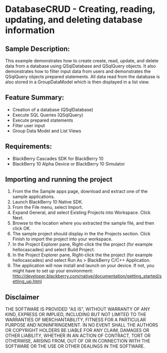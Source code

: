 # DatabaseCRUD - Creating, reading, updating, and deleting database information

## Sample Description:

This example demonstrates how to create create, read, update, and delete data from a database using QSqlDatabase and QSqlQuery objects. It also demonstrates how to filter input data from users and demonstrates the QSqlQuery objects prepared statements. All data read from the database is also stored in a GroupDataModel which is then displayed in a list view.

## Feature Summary:
- Creation of a database (QSqlDatabase)
- Execute SQL Queries (QSqlQuery)
- Execute prepared statements
- Filter user input
- Group Data Model and List Views

## Requirements:

- BlackBerry Cascades SDK for BlackBerry 10
- BlackBerry 10 Alpha Device or BlackBerry 10 Simulator

## Importing and running the project
1. From the the Sample apps page, download and extract one of the sample applications.
2. Launch BlackBerry 10 Native SDK.
3. From the File menu, select Import.
3. Expand General, and select Existing Projects into Workspace. Click Next.
4. Browse to the location where you extracted the sample file, and then click OK.
5. The sample project should display in the the Projects section. 
   Click Finish to import the project into your workspace.
6. In the Project Explorer pane, Right-click the the project (for example hellocascades) 
   and select Build Project.
7. In the Project Explorer pane, Right-click the the project (for example hellocascades) 
   and select Run As > BlackBerry C/C++ Application.
8. The application will now install and launch on your device. If not, you might
   have to set up your environment: 
   http://developer.blackberry.com/native/documentation/getting_started/setting_up.html

## Disclaimer
THE SOFTWARE IS PROVIDED "AS IS", WITHOUT WARRANTY OF ANY KIND, EXPRESS OR IMPLIED, INCLUDING BUT NOT LIMITED TO THE WARRANTIES OF MERCHANTABILITY, FITNESS FOR A PARTICULAR PURPOSE AND NONINFRINGEMENT. IN NO EVENT SHALL THE AUTHORS OR COPYRIGHT HOLDERS BE LIABLE FOR ANY CLAIM, DAMAGES OR OTHER LIABILITY, WHETHER IN AN ACTION OF CONTRACT, TORT OR OTHERWISE, ARISING FROM, OUT OF OR IN CONNECTION WITH THE SOFTWARE OR THE USE OR OTHER DEALINGS IN THE SOFTWARE.

